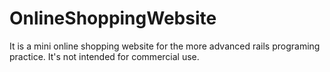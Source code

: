 # OnlineShoppingWebsite
It is a mini online shopping website for the more advanced rails programing practice. It's not intended for commercial use.
